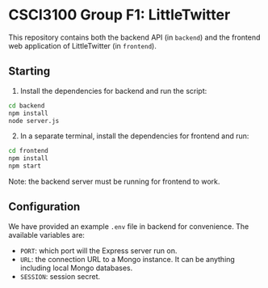 # CSCI3100 Group F1: LittleTwitter

This repository contains both the backend API (in `backend`) and the frontend
web application of LittleTwitter (in `frontend`).

## Starting

1. Install the dependencies for backend and run the script:

```sh
cd backend
npm install
node server.js
```

2. In a separate terminal, install the dependencies for frontend and run:

```sh
cd frontend
npm install
npm start
```

Note: the backend server must be running for frontend to work.

## Configuration

We have provided an example `.env` file in backend for convenience. The available variables are:

- `PORT`: which port will the Express server run on.
- `URL`: the connection URL to a Mongo instance. It can be anything including
  local Mongo databases.
- `SESSION`: session secret.
